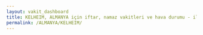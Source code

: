 ```yaml
---
layout: vakit_dashboard
title: KELHEIM, ALMANYA için iftar, namaz vakitleri ve hava durumu - ilçe/eyalet seç
permalink: /ALMANYA/KELHEIM/
---
```


<script type="text/javascript">
  var GLOBAL_COUNTRY = 'ALMANYA';
  var GLOBAL_CITY = 'KELHEIM';
  var GLOBAL_STATE = '';
  var lat = 72;
  var lon = 21;
</script>
